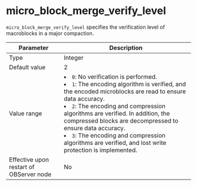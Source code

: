 # micro_block_merge_verify_level

`micro_block_merge_verify_level` specifies the verification level of macroblocks in a major compaction.


| **Parameter** | **Description** |
|------------------|------------------------------------------------------------------------------------------------------------------------------------------------------------------------------------------------------------------------------------------------------------------------|
| Type | Integer |
| Default value | 2 |
| Value range | <li> `0`: No verification is performed.   <li> `1`: The encoding algorithm is verified, and the encoded microblocks are read to ensure data accuracy.   <li> `2`: The encoding and compression algorithms are verified. In addition, the compressed blocks are decompressed to ensure data accuracy.   <li> `3`: The encoding and compression algorithms are verified, and lost write protection is implemented. |
| Effective upon restart of OBServer node | No |